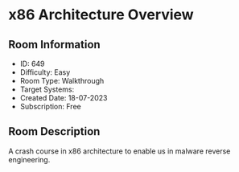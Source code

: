 ﻿# x86 Architecture Overview

## Room Information
- ID: 649
- Difficulty: Easy
- Room Type: Walkthrough
- Target Systems: 
- Created Date: 18-07-2023
- Subscription: Free

## Room Description
A crash course in x86 architecture to enable us in malware reverse engineering.
